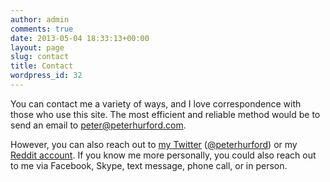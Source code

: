 ```yaml
---
author: admin
comments: true
date: 2013-05-04 18:33:13+00:00
layout: page
slug: contact
title: Contact
wordpress_id: 32
---
```


You can contact me a variety of ways, and I love correspondence with those who use this site.  The most efficient and reliable method would be to send an email to [peter@peterhurford.com](mailto:peter@peterhurford.com).

However, you can also reach out to [my Twitter](http://www.twitter.com/peterhurford) ([@peterhurford](http://www.twitter.com/peterhurford)) or my [Reddit account](http://www.reddit.com/user/peterhurford/).  If you know me more personally, you could also reach out to me via Facebook, Skype, text message, phone call, or in person.
